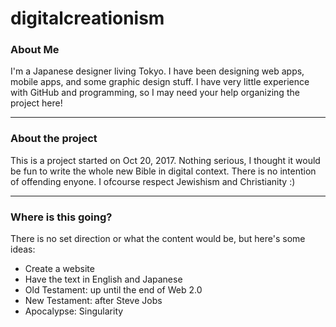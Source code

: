# digitalcreationism

### About Me
I'm a Japanese designer living Tokyo. I have been designing web apps, mobile apps, and some graphic design stuff. 
I have very little experience with GitHub and programming, so I may need your help organizing the project here!

---

### About the project
This is a project started on Oct 20, 2017. 
Nothing serious, I thought it would be fun to write the whole new Bible in digital context.
There is no intention of offending enyone. I ofcourse respect Jewishism and Christianity :)

---

### Where is this going?
There is no set direction or what the content would be, but here's some ideas:
- Create a website
- Have the text in English and Japanese
- Old Testament: up until the end of Web 2.0
- New Testament: after Steve Jobs
- Apocalypse: Singularity
